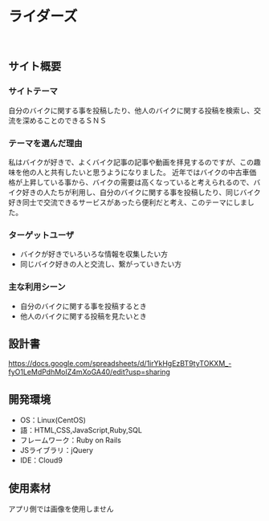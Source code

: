 # ライダーズ
​
## サイト概要
### サイトテーマ
自分のバイクに関する事を投稿したり、他人のバイクに関する投稿を検索し、交流を深めることのできるＳＮＳ
​
### テーマを選んだ理由
私はバイクが好きで、よくバイク記事の記事や動画を拝見するのですが、この趣味を他の人と共有したいと思うようになりました。
近年ではバイクの中古車価格が上昇している事から、バイクの需要は高くなっていると考えられるので、バイク好きの人たちが利用し、自分のバイクに関する事を投稿したり、同じバイク好き同士で交流できるサービスがあったら便利だと考え、このテーマにしました。
​
### ターゲットユーザ
* バイクが好きでいろいろな情報を収集したい方
* 同じバイク好きの人と交流し、繋がっていきたい方
​
### 主な利用シーン
* 自分のバイクに関する事を投稿するとき
* 他人のバイクに関する投稿を見たいとき
​
## 設計書
https://docs.google.com/spreadsheets/d/1irYkHgEzBT9tyTOKXM_-fyO1LeMdPdhMoIZ4mXoGA40/edit?usp=sharing
​
## 開発環境
- OS：Linux(CentOS)
- 語：HTML,CSS,JavaScript,Ruby,SQL
- フレームワーク：Ruby on Rails
- JSライブラリ：jQuery
- IDE：Cloud9

## 使用素材
アプリ側では画像を使用しません